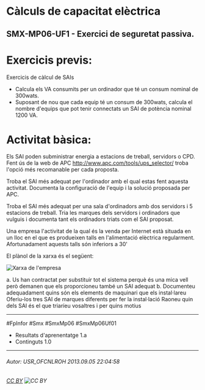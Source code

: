 # Càlculs de capacitat elèctrica
## SMX-MP06-UF1 - Exercici de seguretat passiva. 
Exercicis previs:
======================
Exercicis de càlcul de SAIs

* Calcula els VA consumits per un ordinador que té un consum nominal de 300wats.
* Suposant de nou que cada equip té un consum de 300wats, calcula el nombre d'equips que pot tenir connectats un SAI de potència nominal 1200 VA.

Activitat bàsica:
=====================
Els SAI poden subministrar energia a estacions de treball, servidors o CPD. Fent ús de la web de APC http://www.apc.com/tools/ups_selector/ troba l'opció més recomanable per cada proposta.

Troba el SAI més adequat per l'ordinador amb el qual estas fent aquesta activitat. Documenta la configuració de l'equip i la solució proposada per APC. 

Troba el SAI més adequat per una sala d'ordinadors amb dos servidors i 5 estacions de treball. Tria les marques dels servidors i ordinadors que vulguis i documenta tant els ordinadors triats com el SAI proposat.

Una empresa l'activitat de la qual és la venda per Internet està situada en un lloc en el que es produeixen talls en l'alimentació elèctrica regularment. Afortunadament aquests talls són inferiors a 30' 

El plànol de la xarxa és el següent: 

![Xarxa de l'empresa](http:// "Xarxa a calcular")

a. Us han contractat per substituir tot el sistema perquè és una mica vell però demanen que els proporcioneu també un SAI adequat 
b. Documenteu adequadament quins són els elements de maquinari que els instal·lareu 
Oferiu-los tres SAI de marques diferents per fer la instal·lació 
Raoneu quin dels SAI és el que triaríeu vosaltres i per quins motius


---

#FpInfor #Smx #SmxMp06 #SmxMp06Uf01

* Resultats d'aprenentatge 1.a
* Continguts 1.0
---

###### Autor: USR_OFCNLROH 2013.09.05 22:04:58
###### [CC BY](https://creativecommons.org/licenses/by/4.0/) ![CC BY](https://licensebuttons.net/l/by/3.0/80x15.png)
